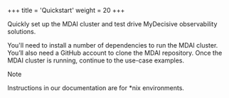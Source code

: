 +++
title = 'Quickstart'
weight = 20
+++

Quickly set up the MDAI cluster and test drive MyDecisive observability solutions.

You'll need to install a number of dependencies to run the MDAI cluster. You’ll also need a GitHub account to clone the MDAI repository. Once the MDAI cluster is running, continue to the use-case examples.

> [!NOTE]
> Instructions in our documentation are for *nix environments. 
